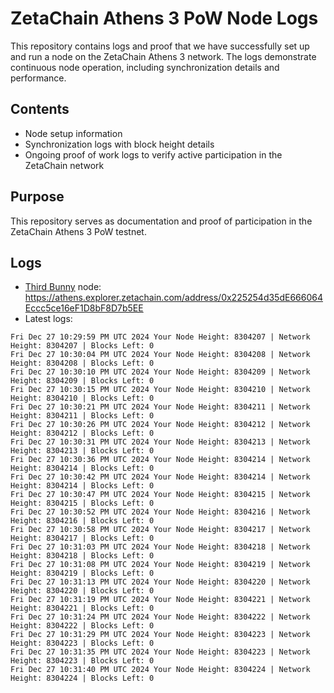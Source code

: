 # ZetaChain Athens 3 PoW Node Logs
This repository contains logs and proof that we have successfully set up and run a node on the ZetaChain Athens 3 network. The logs demonstrate continuous node operation, including synchronization details and performance.

## Contents
- Node setup information
- Synchronization logs with block height details
- Ongoing proof of work logs to verify active participation in the ZetaChain network

## Purpose
This repository serves as documentation and proof of participation in the ZetaChain Athens 3 PoW testnet.

## Logs

- [Third Bunny](https://thirdbunny.xyz/) node: https://athens.explorer.zetachain.com/address/0x225254d35dE666064Eccc5ce16eF1D8bF8D7b5EE
- Latest logs:
```
Fri Dec 27 10:29:59 PM UTC 2024 Your Node Height: 8304207 | Network Height: 8304207 | Blocks Left: 0
Fri Dec 27 10:30:04 PM UTC 2024 Your Node Height: 8304208 | Network Height: 8304208 | Blocks Left: 0
Fri Dec 27 10:30:10 PM UTC 2024 Your Node Height: 8304209 | Network Height: 8304209 | Blocks Left: 0
Fri Dec 27 10:30:15 PM UTC 2024 Your Node Height: 8304210 | Network Height: 8304210 | Blocks Left: 0
Fri Dec 27 10:30:21 PM UTC 2024 Your Node Height: 8304211 | Network Height: 8304211 | Blocks Left: 0
Fri Dec 27 10:30:26 PM UTC 2024 Your Node Height: 8304212 | Network Height: 8304212 | Blocks Left: 0
Fri Dec 27 10:30:31 PM UTC 2024 Your Node Height: 8304213 | Network Height: 8304213 | Blocks Left: 0
Fri Dec 27 10:30:36 PM UTC 2024 Your Node Height: 8304214 | Network Height: 8304214 | Blocks Left: 0
Fri Dec 27 10:30:42 PM UTC 2024 Your Node Height: 8304214 | Network Height: 8304214 | Blocks Left: 0
Fri Dec 27 10:30:47 PM UTC 2024 Your Node Height: 8304215 | Network Height: 8304215 | Blocks Left: 0
Fri Dec 27 10:30:52 PM UTC 2024 Your Node Height: 8304216 | Network Height: 8304216 | Blocks Left: 0
Fri Dec 27 10:30:58 PM UTC 2024 Your Node Height: 8304217 | Network Height: 8304217 | Blocks Left: 0
Fri Dec 27 10:31:03 PM UTC 2024 Your Node Height: 8304218 | Network Height: 8304218 | Blocks Left: 0
Fri Dec 27 10:31:08 PM UTC 2024 Your Node Height: 8304219 | Network Height: 8304219 | Blocks Left: 0
Fri Dec 27 10:31:13 PM UTC 2024 Your Node Height: 8304220 | Network Height: 8304220 | Blocks Left: 0
Fri Dec 27 10:31:19 PM UTC 2024 Your Node Height: 8304221 | Network Height: 8304221 | Blocks Left: 0
Fri Dec 27 10:31:24 PM UTC 2024 Your Node Height: 8304222 | Network Height: 8304222 | Blocks Left: 0
Fri Dec 27 10:31:29 PM UTC 2024 Your Node Height: 8304223 | Network Height: 8304223 | Blocks Left: 0
Fri Dec 27 10:31:35 PM UTC 2024 Your Node Height: 8304223 | Network Height: 8304223 | Blocks Left: 0
Fri Dec 27 10:31:40 PM UTC 2024 Your Node Height: 8304224 | Network Height: 8304224 | Blocks Left: 0
```
